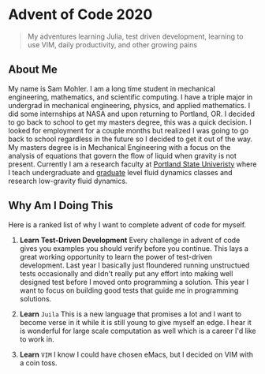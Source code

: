 # Advent of Code 2020
>My adventures learning Julia, test driven development, learning to use VIM, daily productivity, and other growing pains

## About Me
My name is Sam Mohler. I am a long time student in mechanical engineering, mathematics, and scientific computing. I have a triple major in undergrad in mechanical engineering, physics, and applied mathematics. I did some internships at NASA and upon returning to Portland, OR. I decided to go back to school to get my masters degree, this was a quick decision. I looked for employment for a couple months but realized I was going to go back to school regardless in the future so I decided to get it out of the way. My masters degree is in Mechanical Engineering with a focus on the analysis of equations that govern the flow of liquid when gravity is not present. Currently I am a research faculty at [Portland State Univeristy](https://www.pdx.edu/) where I teach undergraduate and [graduate](https://sites.google.com/pdx.edu/me541) level fluid dynamics classes and research low-gravity fluid dynamics. 

## Why Am I Doing This
Here is a ranked list of why I want to complete advent of code for myself.

1. **Learn Test-Driven Development**
  Every challenge in advent of code gives you examples you should verify before you continue. This lays a great working opportunity to learn the power of test-driven development. Last year I basically just floundered running unstructued tests occasionally and didn't really put any effort into making well designed test before I moved onto programming a solution. This year I want to focus on building good tests that guide me in programming solutions.

2. **Learn** `Juila`
  This is a new language that promises a lot and I want to become verse in it while it is still young to give myself an edge. I hear it is wonderful for large scale computation as well which is a career I'd like to work in. 

3. **Learn** `VIM`
  I know I could have chosen eMacs, but I decided on VIM with a coin toss.

